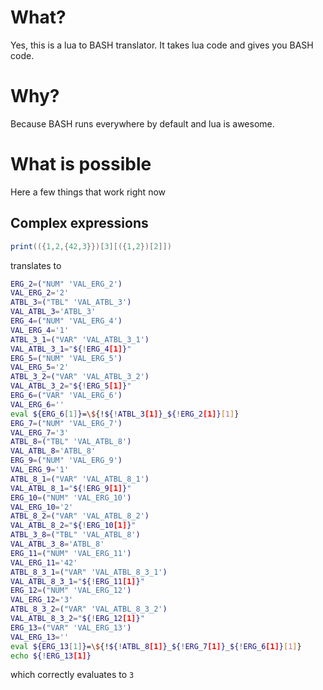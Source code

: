 # What?

Yes, this is a lua to BASH translator.
It takes lua code and gives you BASH code.

# Why?

Because BASH runs everywhere by default and lua is awesome.

# What is possible

Here a few things that work right now

## Complex expressions
```lua
print(({1,2,{42,3}})[3][({1,2})[2]])
```

translates to

```bash
ERG_2=("NUM" 'VAL_ERG_2')
VAL_ERG_2='2'
ATBL_3=("TBL" 'VAL_ATBL_3')
VAL_ATBL_3='ATBL_3'
ERG_4=("NUM" 'VAL_ERG_4')
VAL_ERG_4='1'
ATBL_3_1=("VAR" 'VAL_ATBL_3_1')
VAL_ATBL_3_1="${!ERG_4[1]}"
ERG_5=("NUM" 'VAL_ERG_5')
VAL_ERG_5='2'
ATBL_3_2=("VAR" 'VAL_ATBL_3_2')
VAL_ATBL_3_2="${!ERG_5[1]}"
ERG_6=("VAR" 'VAL_ERG_6')
VAL_ERG_6=''
eval ${ERG_6[1]}=\${!${!ATBL_3[1]}_${!ERG_2[1]}[1]}
ERG_7=("NUM" 'VAL_ERG_7')
VAL_ERG_7='3'
ATBL_8=("TBL" 'VAL_ATBL_8')
VAL_ATBL_8='ATBL_8'
ERG_9=("NUM" 'VAL_ERG_9')
VAL_ERG_9='1'
ATBL_8_1=("VAR" 'VAL_ATBL_8_1')
VAL_ATBL_8_1="${!ERG_9[1]}"
ERG_10=("NUM" 'VAL_ERG_10')
VAL_ERG_10='2'
ATBL_8_2=("VAR" 'VAL_ATBL_8_2')
VAL_ATBL_8_2="${!ERG_10[1]}"
ATBL_3_8=("TBL" 'VAL_ATBL_8')
VAL_ATBL_3_8='ATBL_8'
ERG_11=("NUM" 'VAL_ERG_11')
VAL_ERG_11='42'
ATBL_8_3_1=("VAR" 'VAL_ATBL_8_3_1')
VAL_ATBL_8_3_1="${!ERG_11[1]}"
ERG_12=("NUM" 'VAL_ERG_12')
VAL_ERG_12='3'
ATBL_8_3_2=("VAR" 'VAL_ATBL_8_3_2')
VAL_ATBL_8_3_2="${!ERG_12[1]}"
ERG_13=("VAR" 'VAL_ERG_13')
VAL_ERG_13=''
eval ${ERG_13[1]}=\${!${!ATBL_8[1]}_${!ERG_7[1]}_${!ERG_6[1]}[1]}
echo ${!ERG_13[1]}
```

which correctly evaluates to `3`
